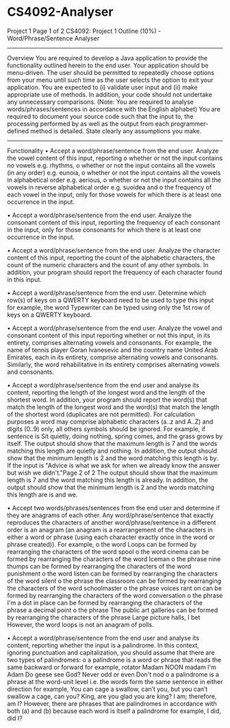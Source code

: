 # CS4092-Analyser
Project 1
Page 1 of 2
CS4092: Project 1 Outline (10%) - Word/Phrase/Sentence Analyser
_______________________________________________________________________________________________
Overview
You are required to develop a Java application to provide the functionality outlined herein to the end user. Your
application should be menu-driven. The user should be permitted to repeatedly choose options from your menu
until such time as the user selects the option to exit your application. You are expected to (i) validate user input and
(ii) make appropriate use of methods. In addition, your code should not undertake any unnecessary comparisons.
(Note: You are required to analyse words/phrases/sentences in accordance with the English alphabet)
You are required to document your source code such that the input to, the processing performed by as well as the
output from each programmer-defined method is detailed.
State clearly any assumptions you make.
_______________________________________________________________________________________________
Functionality
• Accept a word/phrase/sentence from the end user. Analyze the vowel content of this input, reporting
o whether or not the input contains no vowels e.g. rhythms,
o whether or not the input contains all the vowels (in any order) e.g. eunoia,
o whether or not the input contains all the vowels in alphabetical order e.g. aerious,
o whether or not the input contains all the vowels in reverse alphabetical order e.g. suoidea and
o the frequency of each vowel in the input, only for those vowels for which there is at least one
occurrence in the input.


• Accept a word/phrase/sentence from the end user. Analyze the consonant content of this input, reporting the
frequency of each consonant in the input, only for those consonants for which there is at least one occurrence in
the input.


• Accept a word/phrase/sentence from the end user. Analyze the character content of this input, reporting the
count of the alphabetic characters, the count of the numeric characters and the count of any other symbols. In
addition, your program should report the frequency of each character found in this input.


• Accept a word/phrase/sentence from the end user. Determine which row(s) of keys on a QWERTY keyboard
need to be used to type this input for example, the word Typewriter can be typed using only the 1st row of keys
on a QWERTY keyboard.


• Accept a word/phrase/sentence from the end user. Analyze the vowel and consonant content of this input
reporting whether or not this input, in its entirety, comprises alternating vowels and consonants. For example,
the name of tennis player Goran Ivanesevic and the country name United Arab Emirates, each in its entirety,
comprise alternating vowels and consonants. Similarly, the word rehabilitative in its entirety comprises
alternating vowels and consonants.


• Accept a word/phrase/sentence from the end user and analyse its content, reporting the length of the longest
word and the length of the shortest word. In addition, your program should report the word(s) that match the
length of the longest word and the word(s) that match the length of the shortest word (duplicates are not
permitted). For calculation purposes a word may comprise alphabetic characters (a..z and A..Z) and digits (0..9)
only, all others symbols should be ignored. For example, if sentence is
Sit quietly, doing nothing, spring comes, and the grass grows by itself.
The output should show that the maximum length is 7 and the words matching this length are quietly and
nothing. In addition, the output should show that the minimum length is 2 and the word matching this length is
by. If the input is
"Advice is what we ask for when we already know the answer but wish we didn't."Page 2 of 2
The output should show that the maximum length is 7 and the word matching this length is already. In addition,
the output should show that the minimum length is 2 and the words matching this length are is and we.


• Accept two words/phrases/sentences from the end user and determine if they are anagrams of each other. Any
word/phrase/sentence that exactly reproduces the characters of another word/phrase/sentence in a different
order is an anagram (an anagram is a rearrangement of the characters in either a word or phrase (using each
character exactly once in the word or phrase created)). For example,
o the word Loops can be formed by rearranging the characters of the word spool
o the word cinema can be formed by rearranging the characters of the word Iceman
o the phrase nine thumps can be formed by rearranging the characters of the word punishment
o the word listen can be formed by rearranging the characters of the word silent
o the phrase the classroom can be formed by rearranging the characters of the word schoolmaster
o the phrase voices rant on can be formed by rearranging the characters of the word conversation
o the phrase I'm a dot in place can be formed by rearranging the characters of the phrase a decimal point
o the phrase The public art galleries can be formed by rearranging the characters of the phrase Large
picture halls, I bet
However, the word loops is not an anagram of polls.


• Accept a word/phrase/sentence from the end user and analyse its content, reporting whether the input is a
palindrome. In this context, ignoring punctuation and capitalization, you should assume that there are two types
of palindromes:
o a palindrome is a word or phrase that reads the same backward or forward for example,
rotator Madam NOON madam I'm Adam
Do geese see God? Never odd or even Don't nod
o a palindrome is a phrase at the word-unit level i.e. the words form the same sentence in either direction for
example,
You can cage a swallow, can’t you, but you can’t swallow a cage, can you?
King, are you glad you are king?
I am; therefore, am I?
However, there are phrases that are palindromes in accordance with both (a) and (b) because each word is itself
a palindrome for example,
I did, did I?
